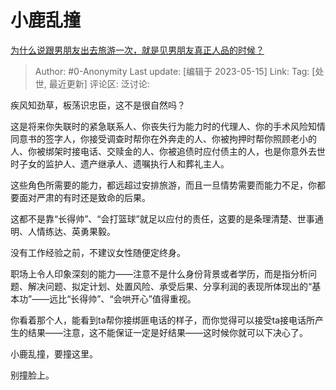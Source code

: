 # 小鹿乱撞
[为什么说跟男朋友出去旅游一次，就是见男朋友真正人品的时候？](https://www.zhihu.com/question/509095846/answer/3029052616)

> Author: #0-Anonymity
> Last update: [编辑于 2023-05-15]
> Link:
> Tag: [处世, 最近更新]
> 评论区:
> 泛讨论:

疾风知劲草，板荡识忠臣，这不是很自然吗？

这是将来你失联时的紧急联系人、你丧失行为能力时的代理人、你的手术风险知情同意书的签字人，你接受调查时帮你在外奔走的人、你被拘押时帮你照顾老小的人、你被绑架时接电话、交赎金的人、你被追债时应付债主的人，也是你意外去世时子女的监护人、遗产继承人、遗嘱执行人和葬礼主人。

这些角色所需要的能力，都远超过安排旅游，而且一旦情势需要而能力不足，你都要面对严肃的有时还是致命的后果。

这都不是靠“长得帅”、“会打篮球”就足以应付的责任，这要的是条理清楚、世事通明、人情练达、英勇果毅。

没有工作经验之前，不建议女性随便定终身。

职场上令人印象深刻的能力——注意不是什么身份背景或者学历，而是指分析问题、解决问题、拟定计划、处置风险、承受后果、分享利润的表现所体现出的“基本功”——远比“长得帅”、“会哄开心”值得重视。

你看着那个人，能看到ta帮你接绑匪电话的样子，而你觉得可以接受ta接电话所产生的结果——注意，这不能保证一定是好结果——这时候你就可以下决心了。

小鹿乱撞，要撞这里。

别撞脸上。